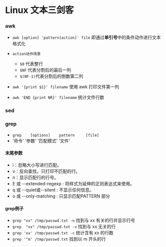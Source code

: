 # Linux 文本三剑客 
### awk 
- `awk [option] 'pattern[action]' file` 即通过**单引号**中的条件动作进行文本格式化 
- `action动作场景` 
    - `$0` 代表整行
    - `$NF` 代表分割后的最后一列
    - `$(NF-1)`代表分割后的倒数第二列  

- `awk '{print $1}' filename` 使用 awk 打印文件第一列 
- `awk 'END {print NR}' filename` 统计文件行数

### sed 


### grep 
- `grep    [options]    pattern     [file]` 
-  '命令'    '参数'     '匹配模式'    '文件' 
#### 末尾参数
- i：忽略大小写进行匹配。
- v：反向查找，只打印不匹配的行。
- n：显示匹配行的行号。
- E 或 --extended-regexp : 将样式为延伸的正则表达式来使用。
- q 或 --quiet或--silent : 不显示任何信息。
- o 或 --only-matching : 只显示匹配PATTERN 部分 

#### grep例子 
- `grep "xx" /tmp/passwd.txt -n` 找到与 xx 有关的行并显示行号 
- `grep  "xx" /tmp/passwd.txt -v` 找到与 xx 无关的行 
- `grep 'xx' /tmp/passwd.txt -c` 统计含有 xx 的行数 
- `grep '^m' /tmp/passwd.txt` 找到以 m 开头的行  
